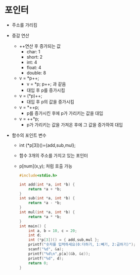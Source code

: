# 포인터

* 주소를 가리킴
* 증감 연산
  * ++연산 후 증가되는 값
    * char: 1
    * short: 2
    * int: 4
    * float: 4
    * double: 8
  * v = *p++;
    * v = *p;	p++;	과 같음
    * 대입 후 p를 증가시킴
  * v = (*p)++;
    * 대입 후 p의 값을 증가시킴
  * v = *++p;
    * p를 증가시킨 후에 p가 가리키는 값을 대입
  * v = ++*p;
    * p가 가리키는 값을 가져온 후에 그 값을 증가하여 대입

* 함수의 포인트 변수

  * int (*p[3])()={add,sub,mul};

  * 함수 3개의 주소를 가지고 있는 포인터

  * p[num\](x,y); 처럼 호출 가능

    ```c
    #include<stdio.h>
    
    int add(int *a, int *b) {
    	return *a + *b;
    }
    int sub(int *a, int *b) {
    	return *a - *b;
    }
    int mul(int *a, int *b) {
    	return *a * *b;
    }
    int main() {
    	int a, b = 10, c = 20;
    	int d;
    	int (*p[3])() = { add,sub,mul };
    	printf("숫자를 입력하세요(0:더하기, 1:빼기, 2:곱하기)");
    	scanf("%d", &a);
    	printf("%d\n",p[a](&b, &c));
    	printf("%d", d);
    	return 0;
    }
    ```

    

